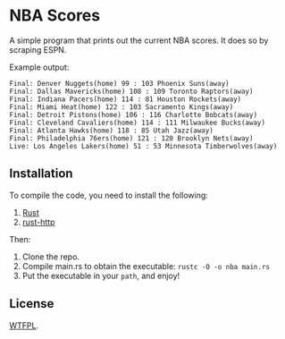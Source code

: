# NBA Scores

A simple program that prints out the current NBA scores.  It does so by scraping ESPN.

Example output:

```
Final: Denver Nuggets(home) 99 : 103 Phoenix Suns(away)
Final: Dallas Mavericks(home) 108 : 109 Toronto Raptors(away)
Final: Indiana Pacers(home) 114 : 81 Houston Rockets(away)
Final: Miami Heat(home) 122 : 103 Sacramento Kings(away)
Final: Detroit Pistons(home) 106 : 116 Charlotte Bobcats(away)
Final: Cleveland Cavaliers(home) 114 : 111 Milwaukee Bucks(away)
Final: Atlanta Hawks(home) 118 : 85 Utah Jazz(away)
Final: Philadelphia 76ers(home) 121 : 120 Brooklyn Nets(away)
Live: Los Angeles Lakers(home) 51 : 53 Minnesota Timberwolves(away)
```

## Installation

To compile the code, you need to install the following:

1. [Rust](https://github.com/mozilla/rust)
2. [rust-http](https://github.com/chris-morgan/rust-http)

Then:

1. Clone the repo.
2. Compile main.rs to obtain the executable: `rustc -O -o nba main.rs`
3. Put the executable in your `path`, and enjoy!

## License

[WTFPL](http://www.wtfpl.net/).